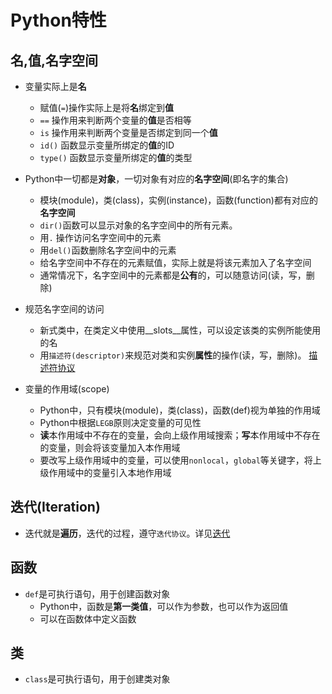 # Python特性

## 名,值,名字空间

- 变量实际上是**名**
	+ 赋值(`=`)操作实际上是将**名**绑定到**值**
	+ `==` 操作用来判断两个变量的**值**是否相等
	+ `is` 操作用来判断两个变量是否绑定到同一个**值**
	+ `id()` 函数显示变量所绑定的**值**的ID
	+ `type()` 函数显示变量所绑定的**值**的类型

- Python中一切都是**对象**，一切对象有对应的**名字空间**(即名字的集合)
	+ 模块(module)，类(class)，实例(instance)，函数(function)都有对应的**名字空间**
	+ `dir()`函数可以显示对象的名字空间中的所有元素。
	+ 用`.` 操作访问名字空间中的元素
	+ 用`del()`函数删除名字空间中的元素
	+ 给名字空间中不存在的元素赋值，实际上就是将该元素加入了名字空间
	+ 通常情况下，名字空间中的元素都是**公有**的，可以随意访问(读，写，删除)

- 规范名字空间的访问
	+ 新式类中，在类定义中使用__slots__属性，可以设定该类的实例所能使用的名
	+ 用`描述符(descriptor)`来规范对类和实例**属性**的操作(读，写，删除)。 [描述符协议](descriptor.md#描述符协议)

- 变量的作用域(scope)
	+ Python中，只有模块(module)，类(class)，函数(def)视为单独的作用域
	+ Python中根据`LEGB`原则决定变量的可见性
	+ **读**本作用域中不存在的变量，会向上级作用域搜索；**写**本作用域中不存在的变量，则会将该变量加入本作用域
	+ 要改写上级作用域中的变量，可以使用`nonlocal`，`global`等关键字，将上级作用域中的变量引入本地作用域

## 迭代(Iteration)

- 迭代就是**遍历**，迭代的过程，遵守`迭代协议`。详见[迭代](iterator_generator.md#迭代)


## 函数

- `def`是可执行语句，用于创建函数对象
	+ Python中，函数是**第一类值**，可以作为参数，也可以作为返回值
	+ 可以在函数体中定义函数


## 类

- `class`是可执行语句，用于创建类对象

